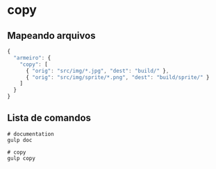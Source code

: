 # copy
## Mapeando arquivos

```javascript
{
  "armeiro": {
    "copy": [
      { "orig": "src/img/*.jpg", "dest": "build/" },
      { "orig": "src/img/sprite/*.png", "dest": "build/sprite/" }
    ]
  }
}
```
## Lista de comandos
```shell
# documentation
gulp doc

# copy
gulp copy
```
